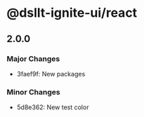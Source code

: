 # @dsllt-ignite-ui/react

## 2.0.0

### Major Changes

- 3faef9f: New packages

### Minor Changes

- 5d8e362: New test color
